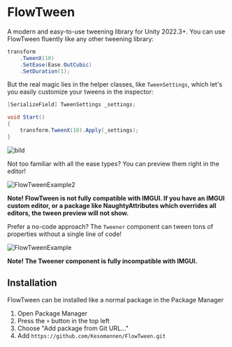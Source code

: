 ﻿# FlowTween

A modern and easy-to-use tweening library for Unity 2022.3+.
You can use FlowTween fluently like any other tweening library:

```csharp
transform
    .TweenX(10)
    .SetEase(Ease.OutCubic)
    .SetDuration(1);
```

But the real magic lies in the helper classes, like `TweenSettings`,
which let's you easily customize your tweens in the inspector:

```csharp
[SerializeField] TweenSettings _settings;

void Start()
{
    transform.TweenX(10).Apply(_settings);
}
```
![bild](https://github.com/Kesomannen/FlowTween/assets/113015915/9afc332f-8fec-4290-9835-0274fdb71f99)

Not too familiar with all the ease types? You can preview them right in the editor!

![FlowTweenExample2](https://github.com/Kesomannen/FlowTween/assets/113015915/04e8b1d4-70d8-4370-904c-c6ef03c676ad)

<b>Note! FlowTween is not fully compatible with IMGUI. If you have an IMGUI custom editor,
or a package like NaughtyAttributes which overrides all editors, the tween preview will not show.</b>

Prefer a no-code approach? The `Tweener` component can tween tons of properties without a single line of code!

![FlowTweenExample](https://github.com/Kesomannen/FlowTween/assets/113015915/ce41dd06-44ce-4132-b672-57f4d86bdb70)

<b>Note! The Tweener component is fully incompatible with IMGUI.</b>

## Installation

FlowTween can be installed like a normal package in the Package Manager

1. Open Package Manager
2. Press the `+` button in the top left
3. Choose "Add package from Git URL..."
4. Add `https://github.com/Kesomannen/FlowTween.git`


